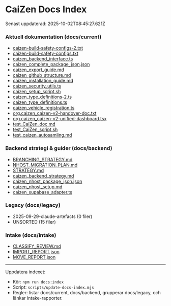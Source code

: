 # CaiZen Docs Index

Senast uppdaterad: 2025-10-02T08:45:27.621Z

### Aktuell dokumentation (docs/current)
- [caizen-build-safety-configs-2.txt](/docs/current/caizen-build-safety-configs-2.txt)
- [caizen-build-safety-configs.txt](/docs/current/caizen-build-safety-configs.txt)
- [caizen_backend_interface.ts](/docs/current/caizen_backend_interface.ts)
- [caizen_complete_package_json.json](/docs/current/caizen_complete_package_json.json)
- [caizen_export_guide.md](/docs/current/caizen_export_guide.md)
- [caizen_github_structure.md](/docs/current/caizen_github_structure.md)
- [caizen_installation_guide.md](/docs/current/caizen_installation_guide.md)
- [caizen_security_utils.ts](/docs/current/caizen_security_utils.ts)
- [caizen_setup_script.sh](/docs/current/caizen_setup_script.sh)
- [caizen_type_definitions-2.ts](/docs/current/caizen_type_definitions-2.ts)
- [caizen_type_definitions.ts](/docs/current/caizen_type_definitions.ts)
- [caizen_vehicle_registration.ts](/docs/current/caizen_vehicle_registration.ts)
- [org.caizen_caizen-v2-handover-doc.txt](/docs/current/org.caizen_caizen-v2-handover-doc.txt)
- [org.caizen_caizen-v2-unified-dashboard.tsx](/docs/current/org.caizen_caizen-v2-unified-dashboard.tsx)
- [test_CaiZen_doc.md](/docs/current/test_CaiZen_doc.md)
- [test_CaiZen_script.sh](/docs/current/test_CaiZen_script.sh)
- [test_caizen_autosamling.md](/docs/current/test_caizen_autosamling.md)

### Backend strategi & guider (docs/backend)
- [BRANCHING_STRATEGY.md](/docs/backend/BRANCHING_STRATEGY.md)
- [NHOST_MIGRATION_PLAN.md](/docs/backend/NHOST_MIGRATION_PLAN.md)
- [STRATEGY.md](/docs/backend/STRATEGY.md)
- [caizen_backend_strategy.md](/docs/backend/caizen_backend_strategy.md)
- [caizen_nhost_package_json.json](/docs/backend/caizen_nhost_package_json.json)
- [caizen_nhost_setup.md](/docs/backend/caizen_nhost_setup.md)
- [caizen_supabase_adapter.ts](/docs/backend/caizen_supabase_adapter.ts)

### Legacy (docs/legacy)
- 2025-09-29-claude-artefacts (0 filer)
- UNSORTED (15 filer)

### Intake (docs/intake)
- [CLASSIFY_REVIEW.md](/docs/intake/CLASSIFY_REVIEW.md)
- [IMPORT_REPORT.json](/docs/intake/IMPORT_REPORT.json)
- [MOVE_REPORT.json](/docs/intake/MOVE_REPORT.json)

---
Uppdatera indexet:

- Kör: `npm run docs:index`
- Script: `scripts/update-docs-index.mjs`
- Regler: listar docs/current, docs/backend, grupperar docs/legacy, och länkar intake-rapporter.
